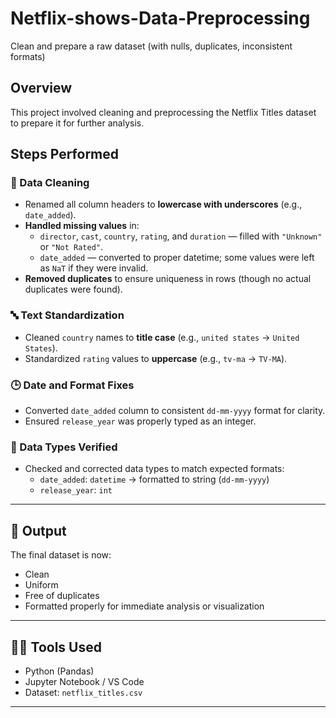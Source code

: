 # Netflix-shows-Data-Preprocessing
Clean and prepare a raw dataset (with nulls, duplicates, inconsistent formats)

## Overview
This project involved cleaning and preprocessing the Netflix Titles dataset to prepare it for further analysis.

## Steps Performed
### 🧹 Data Cleaning
- Renamed all column headers to **lowercase with underscores** (e.g., `date_added`).
- **Handled missing values** in:
  - `director`, `cast`, `country`, `rating`, and `duration` — filled with `"Unknown"` or `"Not Rated"`.
  - `date_added` — converted to proper datetime; some values were left as `NaT` if they were invalid.
- **Removed duplicates** to ensure uniqueness in rows (though no actual duplicates were found).

### 🔤 Text Standardization
- Cleaned `country` names to **title case** (e.g., `united states` → `United States`).
- Standardized `rating` values to **uppercase** (e.g., `tv-ma` → `TV-MA`).
  
### 🕒 Date and Format Fixes
- Converted `date_added` column to consistent `dd-mm-yyyy` format for clarity.
- Ensured `release_year` was properly typed as an integer.
  
### 🧪 Data Types Verified
- Checked and corrected data types to match expected formats:
  - `date_added`: `datetime` → formatted to string (`dd-mm-yyyy`)
  - `release_year`: `int`

---

## 📁 Output
The final dataset is now:
- Clean
- Uniform
- Free of duplicates
- Formatted properly for immediate analysis or visualization

---

## 👨‍💻 Tools Used
- Python (Pandas)
- Jupyter Notebook / VS Code
- Dataset: `netflix_titles.csv`

---
